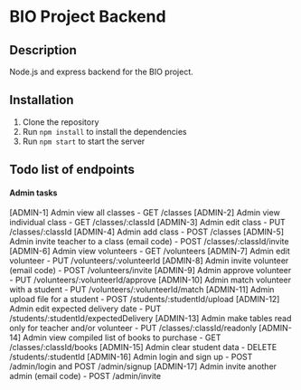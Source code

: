# BIO Project Backend

## Description
Node.js and express backend for the BIO project.

## Installation
1. Clone the repository
2. Run `npm install` to install the dependencies
3. Run `npm start` to start the server

## Todo list of endpoints

#### Admin tasks
[ADMIN-1] Admin view all classes - GET /classes 
[ADMIN-2] Admin view individual class - GET /classes/:classId
[ADMIN-3] Admin edit class - PUT /classes/:classId
[ADMIN-4] Admin add class - POST /classes
[ADMIN-5] Admin invite teacher to a class (email code) - POST /classes/:classId/invite
[ADMIN-6] Admin view volunteers - GET /volunteers
[ADMIN-7] Admin edit volunteer - PUT /volunteers/:volunteerId
[ADMIN-8] Admin invite volunteer (email code) - POST /volunteers/invite
[ADMIN-9] Admin approve volunteer - PUT /volunteers/:volunteerId/approve
[ADMIN-10] Admin match volunteer with a student - PUT /volunteers/:volunteerId/match
[ADMIN-11] Admin upload file for a student - POST /students/:studentId/upload
[ADMIN-12] Admin edit expected delivery date - PUT /students/:studentId/expectedDelivery
[ADMIN-13] Admin make tables read only for teacher and/or volunteer - PUT /classes/:classId/readonly
[ADMIN-14] Admin view compiled list of books to purchase - GET /classes/:classId/books
[ADMIN-15] Admin clear student data - DELETE /students/:studentId
[ADMIN-16] Admin login and sign up - POST /admin/login and POST /admin/signup
[ADMIN-17] Admin invite another admin (email code) - POST /admin/invite


